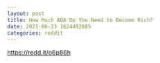 ```yaml
--- 
layout: post 
title: How Much ADA Do You Need to Become Rich? 
date: 2021-06-23 1624492885 
categories: reddit 
--- 
```

https://redd.it/o6p86h